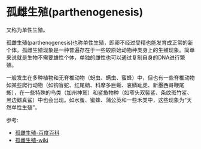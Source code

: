 # 孤雌生殖(parthenogenesis)

又称为单性生殖。

孤雌生殖(parthenogenesis)也称单性生殖，即卵不经过受精也能发育成正常的新个体。孤雌生殖现象是一种普遍存在于一些较原始动物种类身上的生殖现象。简单来说就是生物不需要雄性个体，单独的雌性也可以通过复制自身的DNA进行繁殖。

一般发生在多种植物和无脊椎动物（蚜虫、螨虫、蜜蜂）中，但也有一些脊椎动物如某些爬行动物（如钩盲蛇、红尾蚺、科摩多巨蜥、哀鳞趾虎、新墨西哥鞭尾蜥），在一些特殊的鸟类（加州神鹫）和鲨鱼物种（如窄头双髻鲨、条纹斑竹鲨、黑边鳍真鲨）中也会出现。如水蚤、蜜蜂、蒲公英和一些禾类中，这些现象为“天然单性生殖”。

参考:
- [孤雌生殖-百度百科](https://baike.baidu.com/item/%E5%AD%A4%E9%9B%8C%E7%94%9F%E6%AE%96?fromModule=lemma_inlink)
- [孤雌生殖-wiki](https://zh.wikipedia.org/wiki/%E5%8D%95%E6%80%A7%E7%94%9F%E6%AE%96)
